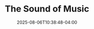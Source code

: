 ---
title: The Sound of Music
Theatre: Greenlight Theatre Company
Venue: Riverside Church at Park and King
Season: 
date: 2025-08-06T10:38:48-04:00
opening_date: 2025-08-07
closing_date: 2025-08-16
showtimes:
  - 2025-08-07 19:00:00
  - 2025-08-08 19:00:00
  - 2025-08-09 19:00:00
  - 2025-08-14 19:00:00
  - 2025-08-15 19:00:00
  - 2025-08-16 19:00:00
featured_image: 2025-The-Sound-of-Music.webp
featured_image_alt: 
featured_image_caption: 
featured_image_attr: 
featured_image_attr_link: 
program:
Website: 
Tickets: https://www.greenlighttheatreco.com/jaxonstage
show_details: 
cast:
- Maria Rainer: Sydney Wissinger
- Captain Georg von Trapp: Jack Davis
- Max Detweiler:  Elijah Simms
crew:
orchestra:
genres: 
Description: |
  Loosely based on the true story of the Von Trapp Family Singers, the beloved musical follows Maria Rainer, who becomes a governess to the seven children of a widowed naval commander in Austria just as the Nazi party is coming into power. 

  The original Broadway production in 1959 was built around Mary Martin's performance as Maria, but the musical is known best to most from its 1965 film adaptation starring Julie Andrews, which has become a beloved classic.
---